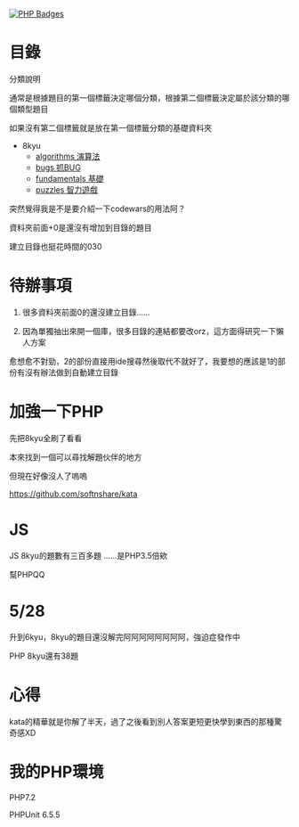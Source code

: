 [![PHP Badges](https://www.codewars.com/users/agda/badges/micro)](https://www.codewars.com/docs/ranking-and-honor-1) 


# 目錄

分類說明

通常是根據題目的第一個標籤決定哪個分類，根據第二個標籤決定屬於該分類的哪個類型題目

如果沒有第二個標籤就是放在第一個標籤分類的基礎資料夾

- 8kyu
    - [algorithms 演算法](https://github.com/freedom5566/All-embracing/tree/master/%E8%A7%A3%E9%A1%8C/codewars/8kyu/algorithms)
    - [bugs 抓BUG](https://github.com/freedom5566/All-embracing/tree/master/%E8%A7%A3%E9%A1%8C/codewars/8kyu/bugs)
    - [fundamentals 基礎](https://github.com/freedom5566/All-embracing/tree/master/%E8%A7%A3%E9%A1%8C/codewars/8kyu/fundamentals)
    - [puzzles 智力遊戲](https://github.com/freedom5566/All-embracing/tree/master/%E8%A7%A3%E9%A1%8C/codewars/8kyu/puzzles)

    
突然覺得我是不是要介紹一下codewars的用法阿？ 

資料夾前面+0是還沒有增加到目錄的題目

建立目錄也挺花時間的030

# 待辦事項

1. 很多資料夾前面0的還沒建立目錄......

2. 因為單獨抽出來開一個庫，很多目錄的連結都要改orz，這方面得研究一下懶人方案

愈想愈不對勁，2的部份直接用ide搜尋然後取代不就好了，我要想的應該是1的部份有沒有辦法做到自動建立目錄
# 加強一下PHP

先把8kyu全刷了看看

本來找到一個可以尋找解題伙伴的地方

但現在好像沒人了嗚嗚


https://github.com/softnshare/kata

# JS

JS 8kyu的題數有三百多題 ......是PHP3.5倍欸

幫PHPQQ

# 5/28

升到6kyu，8kyu的題目還沒解完阿阿阿阿阿阿阿阿，強迫症發作中

PHP 8kyu還有38題

# 心得

kata的精華就是你解了半天，過了之後看到別人答案更短更快學到東西的那種驚奇感XD

# 我的PHP環境
PHP7.2      


PHPUnit 6.5.5

